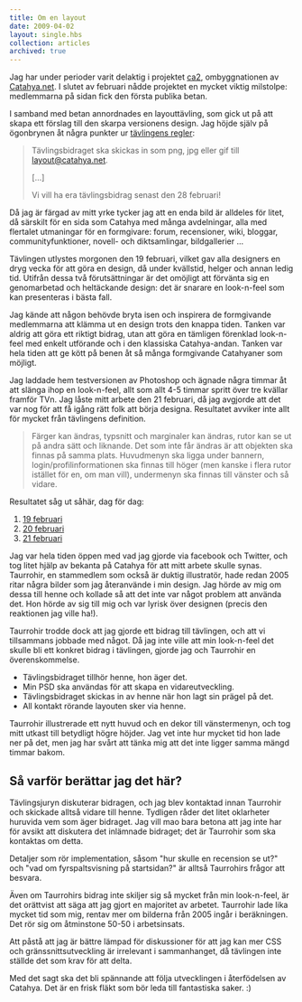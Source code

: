 ```yaml
---
title: Om en layout
date: 2009-04-02
layout: single.hbs
collection: articles
archived: true
---
```

Jag har under perioder varit delaktig i projektet [ca2](),
ombyggnationen av [Catahya.net](http://catahya.net). I slutet av
februari nådde projektet en mycket viktig milstolpe: medlemmarna på
sidan fick den första publika betan.

I samband med betan annordnades en layouttävling, som gick ut på att
skapa ett förslag till den skarpa versionens design. Jag höjde själv på
ögonbrynen åt några punkter ur [tävlingens
regler](http://www.catahya.net/forum/svar.asp?tid=9477&forumid=70 "layouttävling!"):

> Tävlingsbidraget ska skickas in som png, jpg eller gif till
> <layout@catahya.net>.
>
> \[\...\]
>
> Vi vill ha era tävlingsbidrag senast den 28 februari!

Då jag är färgad av mitt yrke tycker jag att en enda bild är alldeles
för litet, då särskilt för en sida som Catahya med många avdelningar,
alla med flertalet utmaningar för en formgivare: forum, recensioner,
wiki, bloggar, communityfunktioner, novell- och diktsamlingar,
bildgallerier \...

Tävlingen utlystes morgonen den 19 februari, vilket gav alla designers
en dryg vecka för att göra en design, då under kvällstid, helger och
annan ledig tid. Utifrån dessa två förutsättningar är det omöjligt att
förvänta sig en genomarbetad och heltäckande design: det är snarare en
look-n-feel som kan presenteras i bästa fall.

Jag kände att någon behövde bryta isen och inspirera de formgivande
medlemmarna att klämma ut en design trots den knappa tiden. Tanken var
aldrig att göra ett riktigt bidrag, utan att göra en tämligen förenklad
look-n-feel med enkelt utförande och i den klassiska Catahya-andan.
Tanken var hela tiden att ge kött på benen åt så många formgivande
Catahyaner som möjligt.

Jag laddade hem testversionen av Photoshop och ägnade några timmar åt
att slänga ihop en look-n-feel, allt som allt 4-5 timmar spritt över tre
kvällar framför TVn. Jag låste mitt arbete den 21 februari, då jag
avgjorde att det var nog för att få igång rätt folk att börja designa.
Resultatet avviker inte allt för mycket från tävlingens definition.

> Färger kan ändras, typsnitt och marginaler kan ändras, rutor kan se ut
> på andra sätt och liknande. Det som inte får ändras är att objekten
> ska finnas på samma plats. Huvudmenyn ska ligga under bannern,
> login/profilinformationen ska finnas till höger (men kanske i flera
> rutor istället för en, om man vill), undermenyn ska finnas till
> vänster och så vidare.

Resultatet såg ut såhär, dag för dag:

1.  [19 februari](http://madr.se/~ay/labs/psd/ca2/2009.02.19.png)
2.  [20 februari](http://madr.se/~ay/labs/psd/ca2/2009.02.20.png)
3.  [21 februari](http://madr.se/~ay/labs/psd/ca2/2009.02.21.png)

Jag var hela tiden öppen med vad jag gjorde via facebook och Twitter,
och tog litet hjälp av bekanta på Catahya för att mitt arbete skulle
synas. Taurrohir, en stammedlem som också är duktig illustratör, hade
redan 2005 ritar några bilder som jag återanvände i min design. Jag
hörde av mig om dessa till henne och kollade så att det inte var något
problem att använda det. Hon hörde av sig till mig och var lyrisk över
designen (precis den reaktionen jag ville ha!).

Taurrohir trodde dock att jag gjorde ett bidrag till tävlingen, och att
vi tillsammans jobbade med något. Då jag inte ville att min look-n-feel
det skulle bli ett konkret bidrag i tävlingen, gjorde jag och Taurrohir
en överenskommelse.

-   Tävlingsbidraget tillhör henne, hon äger det.
-   Min PSD ska användas för att skapa en vidareutveckling.
-   Tävlingsbidraget skickas in av henne när hon lagt sin prägel på det.
-   All kontakt rörande layouten sker via henne.

Taurrohir illustrerade ett nytt huvud och en dekor till vänstermenyn,
och tog mitt utkast till betydligt högre höjder. Jag vet inte hur mycket
tid hon lade ner på det, men jag har svårt att tänka mig att det inte
ligger samma mängd timmar bakom.

Så varför berättar jag det här?
-------------------------------

Tävlingsjuryn diskuterar bidragen, och jag blev kontaktad innan
Taurrohir och skickade alltså vidare till henne. Tydligen råder det
litet oklarheter huruvida vem som äger bidraget. Jag vill mao bara
betona att jag inte har för avsikt att diskutera det inlämnade bidraget;
det är Taurrohir som ska kontaktas om detta.

Detaljer som rör implementation, såsom \"hur skulle en recension se
ut?\" och \"vad om fyrspaltsvisning på startsidan?\" är alltså
Taurrohirs frågor att besvara.

Även om Taurrohirs bidrag inte skiljer sig så mycket från min
look-n-feel, är det orättvist att säga att jag gjort en majoritet av
arbetet. Taurrohir lade lika mycket tid som mig, rentav mer om bilderna
från 2005 ingår i beräkningen. Det rör sig om åtminstone 50-50 i
arbetsinsats.

Att påstå att jag är bättre lämpad för diskussioner för att jag kan mer
CSS och gränssnittsutveckling är irrelevant i sammanhanget, då tävlingen
inte ställde det som krav för att delta.

Med det sagt ska det bli spännande att följa utvecklingen i återfödelsen
av Catahya. Det är en frisk fläkt som bör leda till fantastiska saker.
:)
